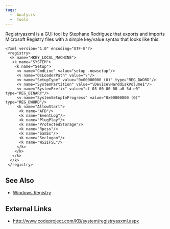 ```yaml
---
tags:
  -  Analysis
  -  Tools 
---
```

Registryasxml is a GUI tool by Stephane Rodriguez that exports and
imports Microsoft Registry files with a simple key/value syntax that
looks like this:

    <?xml version="1.0" encoding="UTF-8"?>
     <registry>
      <k name="HKEY_LOCAL_MACHINE">
       <k name="SYSTEM">
        <k name="Setup">
         <v name="CmdLine" value="setup -newsetup"/>
         <v name="OsLoaderPath" value="\"/>
         <v name="SetupType" value="0x00000000 (0)" type="REG_DWORD"/>
         <v name="SystemPartition" value="\Device\HarddiskVolume1"/>
         <v name="SystemPrefix" value="cf 03 00 00 00 a0 3d e0" type="REG_BINARY"/>
         <v name="SystemSetupInProgress" value="0x00000000 (0)" type="REG_DWORD"/>
         <k name="AllowStart">
          <k name="AFD"/>
          <k name="EventLog"/>
          <k name="PlugPlay"/>
          <k name="ProtectedStorage"/>
          <k name="Rpcss"/>
          <k name="SamSs"/>
          <k name="Seclogon"/>
          <k name="WS2IFSL"/>
         </k>
        </k>
       </k>
      </k>
     </registry>

## See Also

- [Windows Registry](windows_registry.md)

## External Links

- <http://www.codeproject.com/KB/system/registryasxml.aspx>